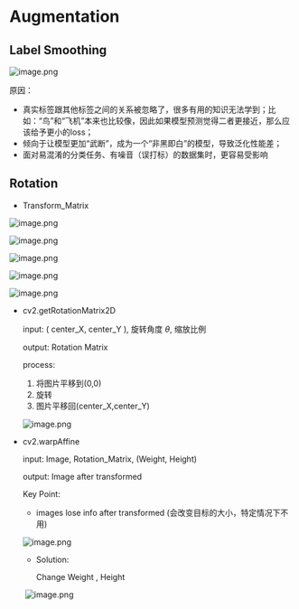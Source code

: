 #  Augmentation

## Label Smoothing

![image.png](https://s2.loli.net/2022/03/07/DN2ICMymd4ZRb7O.png)

原因：

- 真实标签跟其他标签之间的关系被忽略了，很多有用的知识无法学到；比如：“鸟”和“飞机”本来也比较像，因此如果模型预测觉得二者更接近，那么应该给予更小的loss；
- 倾向于让模型更加“武断”，成为一个“非黑即白”的模型，导致泛化性能差；
- 面对易混淆的分类任务、有噪音（误打标）的数据集时，更容易受影响

## Rotation

- Transform_Matrix

![image.png](https://i.loli.net/2021/11/01/YrnOAoDs7bKV9PX.png)

![image.png](https://i.loli.net/2021/11/01/o9xgNQanbrv3ciA.png)

![image.png](https://i.loli.net/2021/11/01/cTIjmWBK15hbiJf.png)

![image.png](https://i.loli.net/2021/11/01/Na5oslQWEKj4B2V.png)

![image.png](https://i.loli.net/2021/11/01/6XwWhri9sZxbTHl.png)

- cv2.getRotationMatrix2D

  input:  ( center_X, center_Y ), 旋转角度 $\theta$, 缩放比例

  output: Rotation Matrix

  process:  

  1. 将图片平移到(0,0)
  2. 旋转
  3. 图片平移回(center_X,center_Y)

  ![image.png](https://i.loli.net/2021/11/01/imTPvdfoWxbp6Gw.png)

  

- cv2.warpAffine

  input:  Image, Rotation_Matrix, (Weight, Height)

  output:  Image after transformed

  Key Point:

  - images lose info after transformed (会改变目标的大小，特定情况下不用)

  ![image.png](https://i.loli.net/2021/11/01/QSpH5xIsj21VLGh.png)

  - Solution:

    Change Weight , Height

  ​	![image.png](https://i.loli.net/2021/11/01/LtTKFO1d2pXeWDn.png)

